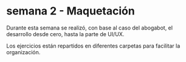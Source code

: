 # semana 2 - Maquetación
Durante esta semana se realizó, con base al caso del abogabot, el desarrollo desde cero, hasta la parte de UI/UX.

Los ejercicios están repartidos en diferentes carpetas para facilitar la organización.
